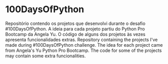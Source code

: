 # 100DaysOfPython
 Repositório contendo os projetos que desenvolvi durante o desafio #100DaysOfPython. A ideia para cada projeto partiu do Python Pro Bootcamp da Angela Yu. O código de alguns dos projetos às vezes apresenta funcionalidades extras.
 Repository containing the projects I've made during #100DaysOfPython challenge. The idea for each project came from Angela's Yu Python Pro Bootcamp. The code for some of the projects may contain some extra funcionalities.
